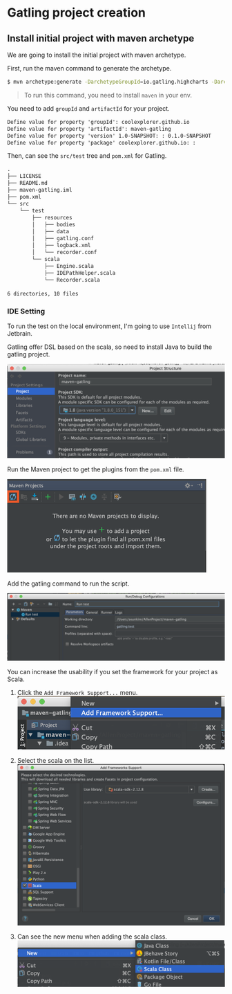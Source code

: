 # Gatling project creation

## Install initial project with maven archetype

We are going to install the initial project with maven archetype.

First, run the maven command to generate the archetype.

```bash
$ mvn archetype:generate -DarchetypeGroupId=io.gatling.highcharts -DarchetypeArtifactId=gatling-highcharts-maven-archetype
```
> To run this command, you need to install `maven` in your env.

You need to add `groupId` and `artifactId` for your project.

```console
Define value for property 'groupId': coolexplorer.github.io
Define value for property 'artifactId': maven-gatling 
Define value for property 'version' 1.0-SNAPSHOT: : 0.1.0-SNAPSHOT
Define value for property 'package' coolexplorer.github.io: : 
```

Then, can see the `src/test` tree and `pom.xml` for Gatling.

```console
.
├── LICENSE
├── README.md
├── maven-gatling.iml
├── pom.xml
└── src
    └── test
        ├── resources
        │   ├── bodies
        │   ├── data
        │   ├── gatling.conf
        │   ├── logback.xml
        │   └── recorder.conf
        └── scala
            ├── Engine.scala
            ├── IDEPathHelper.scala
            └── Recorder.scala

6 directories, 10 files
```

### IDE Setting

To run the test on the local environment, I'm going to use `Intellij` from Jetbrain.

Gatling offer DSL based on the scala, so need to install Java to build the gatling project.

![gatling_java_sdk](../images/gatling_java_sdk.png)

Run the Maven project to get the plugins from the `pom.xml` file.
 
![gatling_maven_run](../images/gatling_maven_run.png)

Add the gatling command to run the script.

![gatling_maven_command](../images/gatling_maven_command.png)

You can increase the usability if you set the framework for your project as Scala.
1. Click the `Add Framework Support...` menu.
![gatling_add_framework_menu](../images/gatling_add_framework_menu.png)

2. Select the scala on the list.
![gatling_add_framework](../images/gatling_add_framework.png)

3. Can see the new menu when adding the scala class.
![gatling_add_file](../images/gatling_file_add.png)